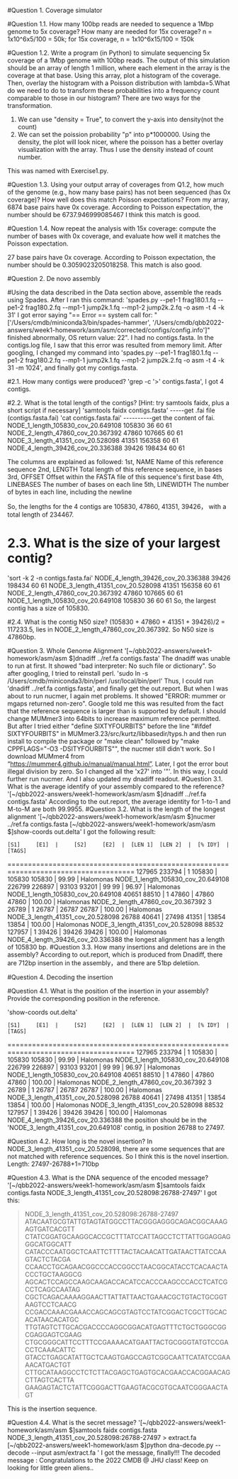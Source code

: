 #Question 1. Coverage simulator

#Question 1.1. How many 100bp reads are needed to sequence a 1Mbp genome to 5x coverage? How many are needed for 15x coverage?
n = 1x10^6x5/100 = 50k; for 15x coverage, n = 1x10^6x15/100 = 150k

#Question 1.2. Write a program (in Python) to simulate sequencing 5x coverage of a 1Mbp genome with 100bp reads. The output of this simulation should be an array of length 1 million, where each element in the array is the coverage at that base.  Using this array, plot a histogram of the coverage. Then, overlay the histogram with a Poisson distribution with lambda=5.What do we need to do to transform these probabilities into a frequency count comparable to those in our histogram?
There are two ways for the  transformation.
1. We can use "density = True", to convert the y-axis into density(not the count)
2. We can set the poission probability "p" into p*1000000.
Using the density, the plot will look nicer, where the poisson has a better overlay visualization with the array. Thus I use the density instead of count number.

This was named with Exercise1.py.

#Question 1.3. Using your output array of coverages from Q1.2, how much of the genome (e.g., how many base pairs) has not been sequenced (has 0x coverage)? How well does this match Poisson expectations?
From my array, 6874 base pairs have 0x coverage. According to Poisson expectation, the number should be 6737.946999085467
I think this match is good.

#Question 1.4. Now repeat the analysis with 15x coverage: compute the number of bases with 0x coverage, and evaluate how well it matches the Poisson expectation.

27 base pairs have 0x coverage. According to Poisson expectation, the number should be 0.3059023205018258. This match is also good.

#Question 2. De novo assembly

#Using the data described in the Data section above, assemble the reads using Spades.
 After I ran this command: 'spades.py --pe1-1 frag180.1.fq --pe1-2 frag180.2.fq --mp1-1 jump2k.1.fq --mp1-2 jump2k.2.fq -o asm -t 4 -k 31'
 I got error saying "== Error ==  system call for: "['/Users/cmdb/miniconda3/bin/spades-hammer', '/Users/cmdb/qbb2022-answers/week1-homework/asm/asm/corrected/configs/config.info']" finished abnormally, OS return value: 22". I had no contigs.fasta.
 In the contigs.log file, I saw that this error was resulted from memory limit. After googling, I changed my command into 'spades.py --pe1-1 frag180.1.fq --pe1-2 frag180.2.fq --mp1-1 jump2k.1.fq --mp1-2 jump2k.2.fq -o asm -t 4 -k 31 -m 1024', and finally got my contigs.fasta.

#2.1. How many contigs were produced? 
'grep -c '>' contigs.fasta', I got 4 contigs.

#2.2. What is the total length of the contigs?
[Hint: try samtools faidx, plus a short script if necessary]
'samtools faidx contigs.fasta'  -----get .fai file (contigs.fasta.fai)
'cat contigs.fasta.fai'  ----------get the content of fai.
NODE_1_length_105830_cov_20.649108	105830	36	60	61
NODE_2_length_47860_cov_20.367392	47860	107665	60	61
NODE_3_length_41351_cov_20.528098	41351	156358	60	61
NODE_4_length_39426_cov_20.336388	39426	198434	60	61

The columns are  explained as followed: 
1st,  NAME    Name of this reference sequence
2nd,  LENGTH  Total length of this reference sequence, in bases
3rd,  OFFSET  Offset within the FASTA file of this sequence's first base
4th,  LINEBASES   The number of bases on each line
5th,  LINEWIDTH   The number of bytes in each line, including the newline

So, the lengths for the 4 contigs are 105830, 47860, 41351, 39426， with a total length of 234467.
 

# 2.3. What is the size of your largest contig? 
'sort -k 2 -n contigs.fasta.fai'
NODE_4_length_39426_cov_20.336388	39426	198434	60	61
NODE_3_length_41351_cov_20.528098	41351	156358	60	61
NODE_2_length_47860_cov_20.367392	47860	107665	60	61
NODE_1_length_105830_cov_20.649108	105830	36	60	61
So, the largest contig has a size of 105830.

#2.4. What is the contig N50 size? 
(105830 + 47860 + 41351 + 39426)/2 = 117233.5, lies in NODE_2_length_47860_cov_20.367392. So N50 size is 47860bp.

#Question 3. Whole Genome Alignment
'[~/qbb2022-answers/week1-homework/asm/asm $]dnadiff ../ref.fa contigs.fasta'
The dnadiff was unable to run at first. It showed "bad interpreter: No such file or dictionary". So after googling, I tried  to reinstall perl.
'sudo ln -s /Users/cmdb/miniconda3/bin/perl /usr/local/bin/perl'
Thus, I could run 'dnadiff ../ref.fa contigs.fasta', and finally get the out.report.
But when I was about to run nucmer, I again met problems. It showed "ERROR: mummer or mgaps returned non-zero". Google told me this was resulted from the fact that the reference sequence is larger than is supported by default. I should change MUMmer3 into 64bits to increase  maximum reference permitted. But after I tried either "define SIXTYFOURBITS" before the line "#ifdef SIXTYFOURBITS" in MUMmer3.23/src/kurtz/libbasedir/typs.h and then run install to compile the package or "make clean" followed by "make CPPFLAGS="-O3 -DSITYFOURBITS"", the nucmer still didn't work. So I download MUMmer4 from “https://mummer4.github.io/manual/manual.html”. Later, I got the error bout illegal division by zero. So I changed all the 'x27' into '"'. In this way, I could further run nucmer. And I also updated my dnadiff readout.
#Question 3.1. What is the average identify of your assembly compared to the reference?
'[~/qbb2022-answers/week1-homework/asm/asm $]dnadiff ../ref.fa contigs.fasta'
According to the out.report, the average identity for 1-to-1 and M-to-M are both 99.9955. 
#Question 3.2. What is the length of the longest alignment 
'[~/qbb2022-answers/week1-homework/asm/asm $]nucmer ../ref.fa contigs.fasta 
[~/qbb2022-answers/week1-homework/asm/asm $]show-coords out.delta'
I got the following result:

    [S1]     [E1]  |     [S2]     [E2]  |  [LEN 1]  [LEN 2]  |  [% IDY]  | [TAGS]
=====================================================================================
  127965   233794  |        1   105830  |   105830   105830  |    99.99  | Halomonas    NODE_1_length_105830_cov_20.649108
  226799   226897  |    93103    93201  |       99       99  |    96.97  | Halomonas    NODE_1_length_105830_cov_20.649108
   40651    88510  |        1    47860  |    47860    47860  |   100.00  | Halomonas    NODE_2_length_47860_cov_20.367392
       3    26789  |        1    26787  |    26787    26787  |   100.00  | Halomonas    NODE_3_length_41351_cov_20.528098
   26788    40641  |    27498    41351  |    13854    13854  |   100.00  | Halomonas    NODE_3_length_41351_cov_20.528098
   88532   127957  |        1    39426  |    39426    39426  |   100.00  | Halomonas    NODE_4_length_39426_cov_20.336388
the longest alignment has a length of 105830 bp.
#Question 3.3. How many insertions and deletions are in the assembly?
According to out.report, which is produced from Dnadiff, there are 712bp insertion in the assembly，and there are 51bp deletiion.

#Question 4. Decoding the insertion

#Question 4.1. What is the position of the insertion in your assembly? Provide the corresponding position in the reference. 

'show-coords out.delta'

    [S1]     [E1]  |     [S2]     [E2]  |  [LEN 1]  [LEN 2]  |  [% IDY]  | [TAGS]
=====================================================================================
  127965   233794  |        1   105830  |   105830   105830  |    99.99  | Halomonas    NODE_1_length_105830_cov_20.649108
  226799   226897  |    93103    93201  |       99       99  |    96.97  | Halomonas    NODE_1_length_105830_cov_20.649108
   40651    88510  |        1    47860  |    47860    47860  |   100.00  | Halomonas    NODE_2_length_47860_cov_20.367392
       3    26789  |        1    26787  |    26787    26787  |   100.00  | Halomonas    NODE_3_length_41351_cov_20.528098
   26788    40641  |    27498    41351  |    13854    13854  |   100.00  | Halomonas    NODE_3_length_41351_cov_20.528098
   88532   127957  |        1    39426  |    39426    39426  |   100.00  | Halomonas    NODE_4_length_39426_cov_20.336388
the position should be in the 'NODE_3_length_41351_cov_20.649108' contig, in position 26788 to 27497.

#Question 4.2. How long is the novel insertion? 
In NODE_3_length_41351_cov_20.528098, there are some sequences that are not matched with reference sequences. So I think this is the novel insertion. Length: 27497-26788+1=710bp

#Question 4.3. What is the DNA sequence of the encoded message? 
'[~/qbb2022-answers/week1-homework/asm/asm $]samtools faidx contigs.fasta NODE_3_length_41351_cov_20.528098:26788-27497'
I got this:
>NODE_3_length_41351_cov_20.528098:26788-27497
ATACAATGCGTATTGTAGTATGGCCTTACGGGAGGGCAGACGGCAAAGAGTGATCACGTT
CTATCGGATGCAAGGCACCGCTTTATCCATTAGCCTCTTATTGGAGGAGGGCATGGCATT
CATACCCAATGGCTCAATTCTTTTACTACAACATTGATAACTTATCCAAGTACTCTACGA
CCAACCTGCAGAACGGCCCACCGGCCTAACGGCATACCTCACAACTACCCTGCTAAGGCG
AGCACTCCAGCCAAGCAAGACCACATCCACCCAAGCCCACCTCATCGCCTCAGCCAATAG
CGCTCAGACAAAAGGAACTTATTATTAACTGAAACGCTGTACTGCGGTAAGTCCTCAACG
CCGACCAAACGAAACCAGCAGCGTAGTCCTATCGGACTCGCTTGCACACATAACACATGC
TTGTAGTCTTGCACGACCCCAGGCGGACATGAGTTTCTGCTGGGCGGCGAGGAGTCGAAG
CTGCGGGCATTCCTTTCCGAAAACATGAATTACTGCGGGTATGTCCGACCTCAAACATTC
GTACCTGAGCATATTGCTCAAGTGAGCCAGTCGGCAATTCATATCCGAAAACATGACTGT
CTTGCATAAGGCCTCTCTTACGAGCTGAGTGCACGAACCACGGAACAGCTTAGTCACTTA
GAAGAGTACTCTATTCGGGACTTGAAGTACGCGTGCAATCGGGAACTAGT

This is the insertion sequence.

#Question 4.4. What is the secret message?
'[~/qbb2022-answers/week1-homework/asm/asm $]samtools faidx contigs.fasta NODE_3_length_41351_cov_20.528098:26788-27497 > extract.fa
[~/qbb2022-answers/week1-homework/asm $]python dna-decode.py --decode --input asm/extract.fa '
I got the message, finally!!!
The decoded message :  Congratulations to the 2022 CMDB @ JHU class!  Keep on looking for little green aliens..

